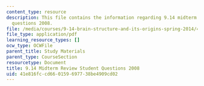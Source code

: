 ```yaml
---
content_type: resource
description: This file contains the information regarding 9.14 midterm review student
  questions 2008.
file: /media/courses/9-14-brain-structure-and-its-origins-spring-2014/41e816fccd660159697738be4909cd02_MIT9_14S14_MidtrmReQue2008.pdf
file_type: application/pdf
learning_resource_types: []
ocw_type: OCWFile
parent_title: Study Materials
parent_type: CourseSection
resourcetype: Document
title: 9.14 Midterm Review Student Questions 2008
uid: 41e816fc-cd66-0159-6977-38be4909cd02
---
```


